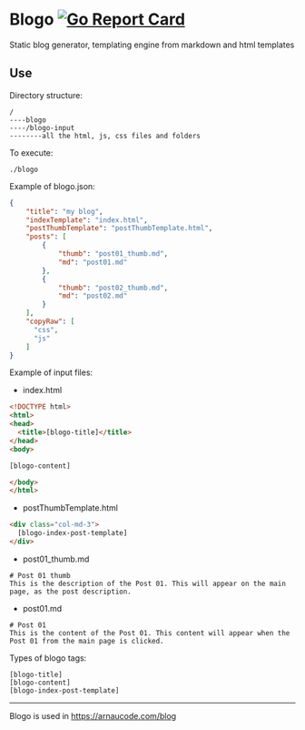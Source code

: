 # Blogo [![Go Report Card](https://goreportcard.com/badge/github.com/arnaucode/blogo)](https://goreportcard.com/report/github.com/arnaucode/blogo)
Static blog generator, templating engine from markdown and html templates


## Use
Directory structure:

```
/
----blogo
----/blogo-input
--------all the html, js, css files and folders
```

To execute:
```
./blogo
```

Example of blogo.json:

```json
{
    "title": "my blog",
    "indexTemplate": "index.html",
    "postThumbTemplate": "postThumbTemplate.html",
    "posts": [
        {
            "thumb": "post01_thumb.md",
            "md": "post01.md"
        },
        {
            "thumb": "post02_thumb.md",
            "md": "post02.md"
        }
    ],
    "copyRaw": [
      "css",
      "js"
    ]
}
```


Example of input files:
- index.html

```html
<!DOCTYPE html>
<html>
<head>
  <title>[blogo-title]</title>
</head>
<body>

[blogo-content]

</body>
</html>
```

- postThumbTemplate.html

```html
<div class="col-md-3">
  [blogo-index-post-template]
</div>

```

- post01_thumb.md

```
# Post 01 thumb
This is the description of the Post 01. This will appear on the main page, as the post description.
```

- post01.md

```
# Post 01
This is the content of the Post 01. This content will appear when the Post 01 from the main page is clicked.
```


Types of blogo tags:

```
[blogo-title]
[blogo-content]
[blogo-index-post-template]
```


---

Blogo is used in https://arnaucode.com/blog
